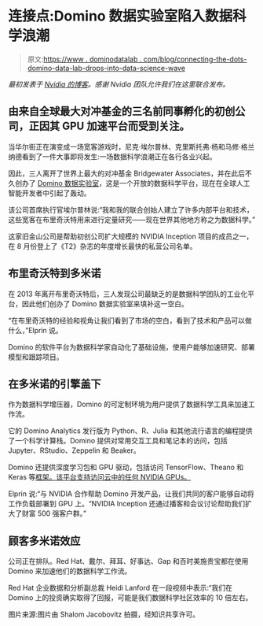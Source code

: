 # 连接点:Domino 数据实验室陷入数据科学浪潮

> 原文:[https://www . dominodatalab . com/blog/connecting-the-dots-domino-data-lab-drops-into-data-science-wave](https://www.dominodatalab.com/blog/connecting-the-dots-domino-data-lab-drops-into-data-science-wave)

*最初发表于 [Nvidia 的博客](https://blogs.nvidia.com/blog/2019/10/29/domino-data-lab-data-science/)。感谢 Nvidia 团队允许我们在这里联合发布。*

## 由来自全球最大对冲基金的三名前同事孵化的初创公司，正因其 GPU 加速平台而受到关注。

当华尔街正在演变成一场宽客游戏时，尼克·埃尔普林、克里斯托弗·杨和马修·格兰纳德看到了一件大事即将发生:一场数据科学浪潮正在各行各业兴起。

因此，三人离开了世界上最大的对冲基金 Bridgewater Associates，并在此后不久创办了 [Domino 数据实验室](https://www.dominodatalab.com/)，这是一个开放的数据科学平台，现在在全球人工智能开发者中引起了轰动。

该公司首席执行官埃尔普林说:“我和我的联合创始人建立了许多内部平台和技术，这些宽客在布里奇沃特用来进行定量研究——现在世界其他地方称之为数据科学。”

这家旧金山公司是帮助初创公司扩大规模的 NVIDIA Inception 项目的成员之一，在 8 月份登上了《T2》杂志的年度增长最快的私营公司名单。

## 布里奇沃特到多米诺

在 2013 年离开布里奇沃特后，三人发现公司最缺乏的是数据科学团队的工业化平台，因此他们创办了 Domino 数据实验室来填补这一空白。

“在布里奇沃特的经验和视角让我们看到了市场的空白，看到了技术和产品可以做什么，”Elprin 说。

Domino 的软件平台为数据科学家自动化了基础设施，使用户能够加速研究、部署模型和跟踪项目。

## 在多米诺的引擎盖下

作为数据科学增压器，Domino 的可定制环境为用户提供了数据科学工具来加速工作流。

它的 Domino Analytics 发行版为 Python、R、Julia 和其他流行语言的编程提供了一个科学计算栈。Domino 提供对常用交互工具和笔记本的访问，包括 Jupyter、RStudio、Zeppelin 和 Beaker。

Domino 还提供深度学习包和 GPU 驱动，包括访问 TensorFlow、Theano 和 Keras 等[框架。该平台支持访问云中的任何 NVIDIA GPUs。](https://blogs.nvidia.com/blog/2018/12/27/how-get-started-deep-learning-frameworks/)

Elprin 说:“与 NVIDIA 合作帮助 Domino 开发产品，让我们共同的客户能够自动将工作负载部署到 GPU 上。“NVIDIA Inception 还通过播客和会议讨论帮助我们扩大了财富 500 强客户群。”

## 顾客多米诺效应

公司正在排队。Red Hat、戴尔、拜耳、好事达、Gap 和百时美施贵宝都在使用 Domino 来加速他们的数据科学工作流。

Red Hat 企业数据和分析副总裁 Heidi Lanford 在一段视频中表示:“我们在 Domino 上的投资确实取得了回报，可能是我们数据科学社区效率的 10 倍左右。

图片来源:图片由 Shalom Jacobovitz 拍摄，经知识共享许可。